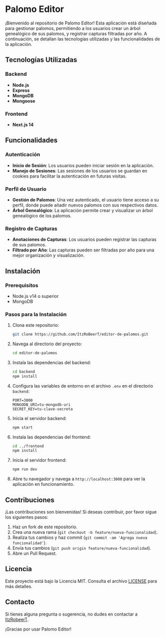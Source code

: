 # Palomo Editor

¡Bienvenido al repositorio de Palomo Editor! Esta aplicación está diseñada para gestionar palomos, permitiendo a los usuarios crear un árbol genealógico de sus palomos, y registrar capturas filtradas por año. A continuación, se detallan las tecnologías utilizadas y las funcionalidades de la aplicación.

## Tecnologías Utilizadas

### Backend
- **Node.js**
- **Express**
- **MongoDB**
- **Mongoose**

### Frontend
- **Next.js 14**

## Funcionalidades

### Autenticación
- **Inicio de Sesión**: Los usuarios pueden iniciar sesión en la aplicación.
- **Manejo de Sesiones**: Las sesiones de los usuarios se guardan en cookies para facilitar la autenticación en futuras visitas.

### Perfil de Usuario
- **Gestión de Palomos**: Una vez autenticado, el usuario tiene acceso a su perfil, donde puede añadir nuevos palomos con sus respectivos datos.
- **Árbol Genealógico**: La aplicación permite crear y visualizar un árbol genealógico de los palomos.

### Registro de Capturas
- **Anotaciones de Capturas**: Los usuarios pueden registrar las capturas de sus palomos.
- **Filtrado por Año**: Las capturas pueden ser filtradas por año para una mejor organización y visualización.

## Instalación

### Prerequisitos
- Node.js v14 o superior
- MongoDB

### Pasos para la Instalación
1. Clona este repositorio:
    ```bash
    git clone https://github.com/ItzRoBeerT/editor-de-palomos.git
    ```

2. Navega al directorio del proyecto:
    ```bash
    cd editor-de-palomos
    ```

3. Instala las dependencias del backend:
    ```bash
    cd backend
    npm install
    ```

4. Configura las variables de entorno en el archivo `.env` en el directorio `backend`:
    ```env
    PORT=3000
    MONGODB_URI=tu-mongodb-uri
    SECRET_KEY=tu-clave-secreta
    ```

5. Inicia el servidor backend:
    ```bash
    npm start
    ```

6. Instala las dependencias del frontend:
    ```bash
    cd ../frontend
    npm install
    ```

7. Inicia el servidor frontend:
    ```bash
    npm run dev
    ```

8. Abre tu navegador y navega a `http://localhost:3000` para ver la aplicación en funcionamiento.

## Contribuciones

¡Las contribuciones son bienvenidas! Si deseas contribuir, por favor sigue los siguientes pasos:
1. Haz un fork de este repositorio.
2. Crea una nueva rama (`git checkout -b feature/nueva-funcionalidad`).
3. Realiza tus cambios y haz commit (`git commit -am 'Agrega nueva funcionalidad'`).
4. Envía tus cambios (`git push origin feature/nueva-funcionalidad`).
5. Abre un Pull Request.

## Licencia

Este proyecto está bajo la Licencia MIT. Consulta el archivo [LICENSE](LICENSE) para más detalles.

## Contacto

Si tienes alguna pregunta o sugerencia, no dudes en contactar a [ItzRobeerT](mailto:robertocaravaca436@gmail.com).

¡Gracias por usar Palomo Editor!
